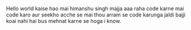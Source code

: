 Hello world kaise hao mai himanshu singh  majja aaa raha code karne mai code karo aur seekho acche se mai thou arram se code karunga jaldi bajji koai nahi hai bus mehnat karne se hoga i know.
